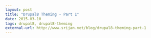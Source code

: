 ```yaml
---
layout: post
title: "Drupal8 Theming - Part 1"
date: 2015-03-10
tags: drupal8, drupal8-theming
external-url: http://www.srijan.net/blog/drupal8-theming-part-1
---
```

